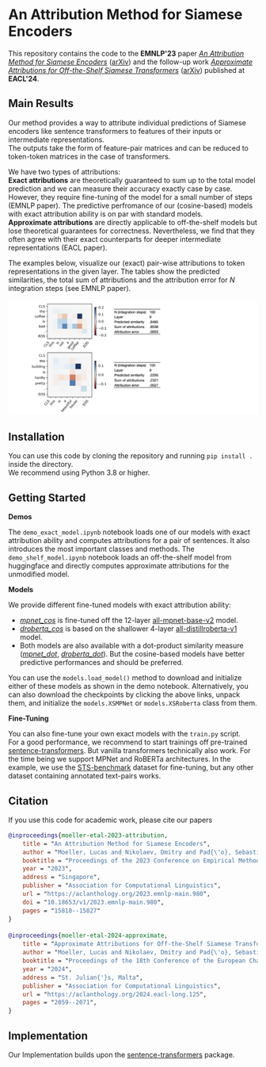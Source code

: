 # An Attribution Method for Siamese Encoders

This repository contains the code to the **EMNLP'23** paper [*An Attribution Method for Siamese Encoders*](https://aclanthology.org/2023.emnlp-main.980) ([arXiv](https://arxiv.org/abs/2310.05703)) and the follow-up work [*Approximate Attributions for Off-the-Shelf Siamese Transformers*](https://aclanthology.org/2024.eacl-long.125/) ([arXiv](https://arxiv.org/abs/2402.02883)) published at **EACL'24**.

## Main Results
Our method provides a way to attribute individual predictions of Siamese encoders like sentence transformers to features of their inputs or intermediate representations.\
The outputs take the form of feature-pair matrices and can be reduced to token-token matrices in the case of transformers.

We have two types of attributions:\
**Exact attributions** are theoretically guaranteed to sum up to the total model prediction and we can measure their accuracy exactly case by case. However, they require fine-tuning of the model for a small number of steps (EMNLP paper).
The predictive perfromance of our (cosine-based) models with exact attribution ability is on par with standard models.\
**Approximate attributions** are directly applicable to off-the-shelf models but lose theoretical guarantees for correctness. Nevertheless, we find that they often agree with their exact counterparts for deeper intermediate representations (EACL paper).

The examples below, visualize our (exact) pair-wise attributions to token representations in the given layer. The tables show the predicted similarities, the total sum of attributions and the attribution error for *N* integration steps (see EMNLP paper).

![example](two_examples.png)

## Installation
You can use this code by cloning the repository and running
`pip install .` inside the directory.\
We recommend using Python 3.8 or higher.

## Getting Started

**Demos**

The `demo_exact_model.ipynb` notebook loads one of our models with exact attribution ability and computes attributions for a pair of sentences. It also introduces the most important classes and methods.
The `demo_shelf_model.ipynb` notebook loads an off-the-shelf model from huggingface and directly computes approximate attributions for the unmodified model.

**Models**

We provide different fine-tuned models with exact attribution ability:
- [*mpnet_cos*](https://www2.ims.uni-stuttgart.de/data/xsbert/mpnet_cos.zip) is fine-tuned off the 12-layer [all-mpnet-base-v2](https://huggingface.co/sentence-transformers/all-mpnet-base-v2) model.
- [*droberta_cos*](https://www2.ims.uni-stuttgart.de/data/xsbert/droberta_cos.zip) is based on the shallower 4-layer [all-distillroberta-v1](https://huggingface.co/sentence-transformers/all-distilroberta-v1) model.
- Both models are also available with a dot-product similarity measure ([*mpnet_dot*](https://www2.ims.uni-stuttgart.de/data/xsbert/mpnet_dot.zip), [*droberta_dot*](https://www2.ims.uni-stuttgart.de/data/xsbert/droberta_dot.zip)). But the cosine-based models have better predictive performances and should be preferred.

You can use the `models.load_model()` method to download and initialize either of these models as shown in the demo notebook.
Alternatively, you can also download the checkpoints by clicking the above links, unpack them, and initialize the `models.XSMPNet` or `models.XSRoberta` class from them. 

**Fine-Tuning**

You can also fine-tune your own exact models with the `train.py` script.\
For a good performance, we recommend to start trainings off pre-trained [sentence-transformers](https://www.sbert.net/docs/pretrained_models.html). But vanilla transformers technically also work.
For the time being we support MPNet and RoBERTa architectures.
In the example, we use the [STS-benchmark](https://aclanthology.org/S17-2001/) dataset for fine-tuning, but any other dataset containing annotated text-pairs works.

## Citation

If you use this code for academic work, please cite our papers

```bibtex
@inproceedings{moeller-etal-2023-attribution,
    title = "An Attribution Method for Siamese Encoders",
    author = "Moeller, Lucas and Nikolaev, Dmitry and Pad{\'o}, Sebastian",
    booktitle = "Proceedings of the 2023 Conference on Empirical Methods in Natural Language Processing",
    year = "2023",
    address = "Singapore",
    publisher = "Association for Computational Linguistics",
    url = "https://aclanthology.org/2023.emnlp-main.980",
    doi = "10.18653/v1/2023.emnlp-main.980",
    pages = "15818--15827"
}

@inproceedings{moeller-etal-2024-approximate,
    title = "Approximate Attributions for Off-the-Shelf Siamese Transformers",
    author = "Moeller, Lucas and Nikolaev, Dmitry and Pad{\'o}, Sebastian",
    booktitle = "Proceedings of the 18th Conference of the European Chapter of the Association for Computational Linguistics (Volume 1: Long Papers)",
    year = "2024",
    address = "St. Julian{'}s, Malta",
    publisher = "Association for Computational Linguistics",
    url = "https://aclanthology.org/2024.eacl-long.125",
    pages = "2059--2071",
}
```

## Implementation
Our Implementation builds upon the [sentence-transformers](https://github.com/UKPLab/sentence-transformers) package.
